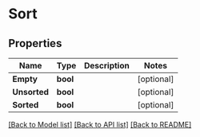 # Sort

## Properties

Name | Type | Description | Notes
------------ | ------------- | ------------- | -------------
**Empty** | **bool** |  | [optional] 
**Unsorted** | **bool** |  | [optional] 
**Sorted** | **bool** |  | [optional] 

[[Back to Model list]](../README#documentation-for-models) [[Back to API list]](../README#documentation-for-api-endpoints) [[Back to README]](../README)


